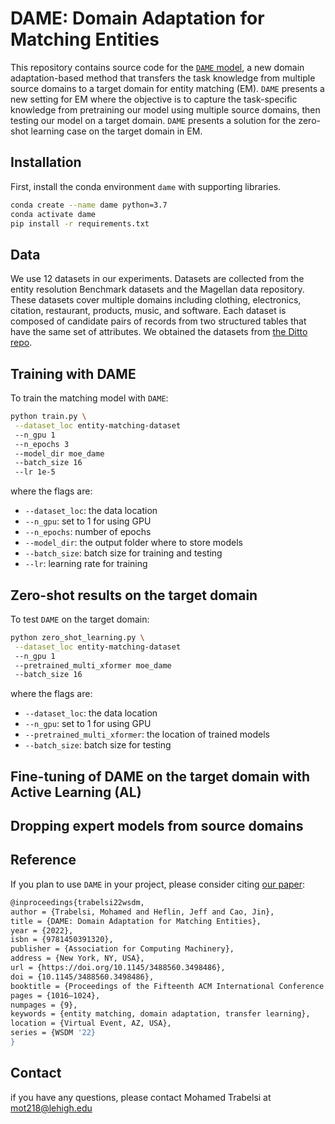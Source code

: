 # DAME: Domain Adaptation for Matching Entities

This repository contains source code for the [`DAME` model](https://dl.acm.org/doi/abs/10.1145/3488560.3498486), a new domain adaptation-based method that transfers the task knowledge from multiple source domains to a target domain for entity matching (EM). `DAME` presents a new setting for EM where the objective is to capture the task-specific knowledge from pretraining our model using multiple source domains, then testing our model on a target domain. `DAME` presents a solution for the zero-shot learning case on the target domain in EM.

## Installation

First, install the conda environment `dame` with supporting libraries.

```bash
conda create --name dame python=3.7
conda activate dame
pip install -r requirements.txt
```

## Data

We use 12 datasets in our experiments. Datasets are collected from the entity resolution Benchmark datasets and the Magellan data repository. These datasets cover multiple domains including clothing, electronics, citation, restaurant, products, music, and software. Each dataset is composed of candidate pairs of records from two structured tables that have the same set of attributes. We obtained the datasets from [the Ditto repo](https://github.com/megagonlabs/ditto).

## Training with DAME

To train the matching model with `DAME`:

```bash
python train.py \
 --dataset_loc entity-matching-dataset
 --n_gpu 1
 --n_epochs 3
 --model_dir moe_dame
 --batch_size 16
 --lr 1e-5
```

where the flags are:
* ``--dataset_loc``: the data location
* ``--n_gpu``: set to 1 for using GPU
* ``--n_epochs``: number of epochs
* ``--model_dir``: the output folder where to store models
* ``--batch_size``: batch size for training and testing
* ``--lr``: learning rate for training

## Zero-shot results on the target domain

To test `DAME` on the target domain:

```bash
python zero_shot_learning.py \
 --dataset_loc entity-matching-dataset
 --n_gpu 1
 --pretrained_multi_xformer moe_dame
 --batch_size 16
```

where the flags are:
* ``--dataset_loc``: the data location
* ``--n_gpu``: set to 1 for using GPU
* ``--pretrained_multi_xformer``: the location of trained models
* ``--batch_size``: batch size for testing



## Fine-tuning of DAME on the target domain with Active Learning (AL)



## Dropping expert models from source domains



## Reference

If you plan to use `DAME` in your project, please consider citing [our paper](https://dl.acm.org/doi/abs/10.1145/3488560.3498486):

```bash
@inproceedings{trabelsi22wsdm,
author = {Trabelsi, Mohamed and Heflin, Jeff and Cao, Jin},
title = {DAME: Domain Adaptation for Matching Entities},
year = {2022},
isbn = {9781450391320},
publisher = {Association for Computing Machinery},
address = {New York, NY, USA},
url = {https://doi.org/10.1145/3488560.3498486},
doi = {10.1145/3488560.3498486},
booktitle = {Proceedings of the Fifteenth ACM International Conference on Web Search and Data Mining},
pages = {1016–1024},
numpages = {9},
keywords = {entity matching, domain adaptation, transfer learning},
location = {Virtual Event, AZ, USA},
series = {WSDM '22}
}
```
 ## Contact
  
  if you have any questions, please contact Mohamed Trabelsi at mot218@lehigh.edu

